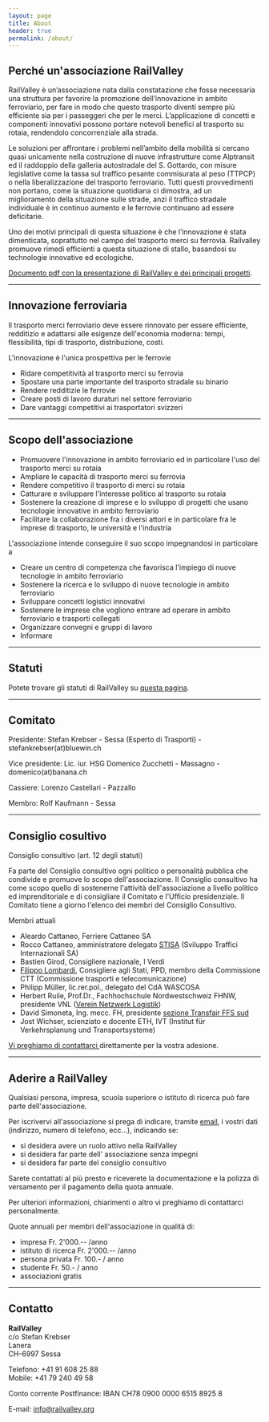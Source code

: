 ```yaml
---
layout: page
title: About
header: true
permalink: /about/
---
```


## Perché un'associazione RailValley

RailValley è un’associazione nata dalla constatazione che fosse necessaria una
struttura per favorire la promozione dell’innovazione in ambito ferroviario, per
fare in modo che questo trasporto diventi sempre più efficiente sia per i
passeggeri che per le merci. L’applicazione di concetti e componenti innovativi
possono portare notevoli benefici al trasporto su rotaia, rendendolo
concorrenziale alla strada.

Le soluzioni per affrontare i problemi nell’ambito della mobilità si cercano
quasi unicamente nella costruzione di nuove infrastrutture come Alptransit ed il
raddoppio della galleria autostradale del S. Gottardo, con misure legislative
come la tassa sul traffico pesante commisurata al peso (TTPCP) o nella
liberalizzazione del trasporto ferroviario. Tutti questi provvedimenti non
portano, come la situazione quotidiana ci dimostra, ad un miglioramento della
situazione sulle strade, anzi il traffico stradale individuale è in continuo
aumento e le ferrovie continuano ad essere deficitarie.

Uno dei motivi principali di questa situazione è che l’innovazione è stata
dimenticata, soprattutto nel campo del trasporto merci su ferrovia. Railvalley
promuove rimedi efficienti a questa situazione di stallo, basandosi su
technologie innovative ed ecologiche.

[Documento pdf con la presentazione di RailValley e dei principali progetti](/files/RailValley%20presentazione%20I%20v%5F27gen11.pdf).

<hr />

## Innovazione ferroviaria

Il trasporto merci ferroviario deve essere rinnovato per essere efficiente,
redditizio e adattarsi alle esigenze dell'economia moderna: tempi, flessibilità,
tipi di trasporto, distribuzione, costi.

L'innovazione è l'unica prospettiva per le ferrovie

- Ridare competitività al trasporto merci su ferrovia
- Spostare una parte importante del trasporto stradale su binario
- Rendere redditizie le ferrovie
- Creare posti di lavoro duraturi nel settore ferroviario
- Dare vantaggi competitivi ai trasportatori svizzeri

<hr />

## Scopo dell'associazione

- Promuovere l'innovazione in ambito ferroviario ed in particolare l'uso del
  trasporto merci su rotaia
- Ampliare le capacità di trasporto merci su ferrovia
- Rendere competitivo il trasporto di merci su rotaia
- Catturare e sviluppare l'interesse politico al trasporto su rotaia
- Sostenere la creazione di imprese e lo sviluppo di progetti che usano
  tecnologie innovative in ambito ferroviario
- Facilitare la collaborazione fra i diversi attori e in particolare fra le
  imprese di trasporto, le università e l'industria

L'associazione intende conseguire il suo scopo impegnandosi in particolare a

- Creare un centro di competenza che favorisca l'impiego di nuove tecnologie in
  ambito ferroviario
- Sostenere la ricerca e lo sviluppo di nuove tecnologie in ambito ferroviario
- Sviluppare concetti logistici innovativi
- Sostenere le imprese che vogliono entrare ad operare in ambito ferroviario e
  trasporti collegati
- Organizzare convegni e gruppi di lavoro
- Informare

<hr />

## Statuti

Potete trovare gli statuti di RailValley su [questa pagina](/statuti).

<hr />

## Comitato

Presidente: Stefan Krebser - Sessa (Esperto di Trasporti) -
stefankrebser(at)bluewin.ch

Vice presidente: Lic. iur. HSG Domenico Zucchetti - Massagno -
domenico(at)banana.ch

Cassiere: Lorenzo Castellari - Pazzallo

Membro: Rolf Kaufmann - Sessa

<hr />

## Consiglio cosultivo

Consiglio consultivo (art. 12 degli statuti)

Fa parte del Consiglio consultivo ogni politico o personalità pubblica che
condivide e promuove lo scopo dell'associazione. Il Consiglio consultivo ha come
scopo quello di sostenerne l'attività dell'associazione a livello politico ed
imprenditoriale e di consigliare il Comitato e l'Ufficio presidenziale. Il
Comitato tiene a giorno l'elenco dei membri del Consiglio Consultivo.

Membri attuali

- Aleardo Cattaneo, Ferriere Cattaneo SA
- Rocco Cattaneo, amministratore delegato [STISA](http://www.stisa.ch/)
  (Sviluppo Traffici Internazionali SA)
- Bastien Girod, Consigliere nazionale, I Verdi
- [Filippo Lombardi](http://www.filippolombardi.ch/), Consigliere agli Stati,
  PPD, membro della Commissione CTT (Commissione trasporti e telecomunicazione)
- Philipp Müller, lic.rer.pol., delegato del CdA WASCOSA
- Herbert Ruile, Prof.Dr., Fachhochschule Nordwestschweiz FHNW, presidente VNL
  ([Verein Netzwerk Logistik](http://www.vnl.ch/))
- David Simoneta, Ing. mecc. FH, presidente
  [sezione Transfair FFS sud](http://www.transfair.ch/nc/it/home.html)
- Jost Wichser, scienziato e docente ETH, IVT (Institut für Verkehrsplanung und
  Transportsysteme)

[Vi preghiamo di contattarci ](mailto:info@railvalley.org)direttamente per la
vostra adesione.

<hr />

## Aderire a RailValley

Qualsiasi persona, impresa, scuola superiore o istituto di ricerca può fare
parte dell'associazione.

Per iscrivervi all'associazione si prega di indicare, tramite
[email](mailto:info@railvalley.org), i vostri dati (indirizzo, numero di
telefono, ecc...), indicando se:

- si desidera avere un ruolo attivo nella RailValley
- si desidera far parte dell' associazione senza impegni
- si desidera far parte del consiglio consultivo

Sarete contattati al più presto e riceverete la documentazione e la polizza di
versamento per il pagamento della quota annuale.

Per ulteriori informazioni, chiarimenti o altro vi preghiamo di contattarci
personalmente.

Quote annuali per membri dell'associazione in qualità di:

- impresa Fr. 2'000.-- /anno
- istituto di ricerca Fr. 2'000.-- /anno
- persona privata Fr. 100.- / anno
- studente Fr. 50.- / anno
- associazioni gratis

<hr />

## Contatto

**RailValley**\
c/o Stefan Krebser\
Lanera\
CH-6997 Sessa

Telefono: +41 91 608 25 88\
Mobile: +41 79 240 49 58

Conto corrente Postfinance: IBAN CH78 0900 0000 6515 8925 8

E-mail: [info@railvalley.org](mailto:info@railvalley.org)
